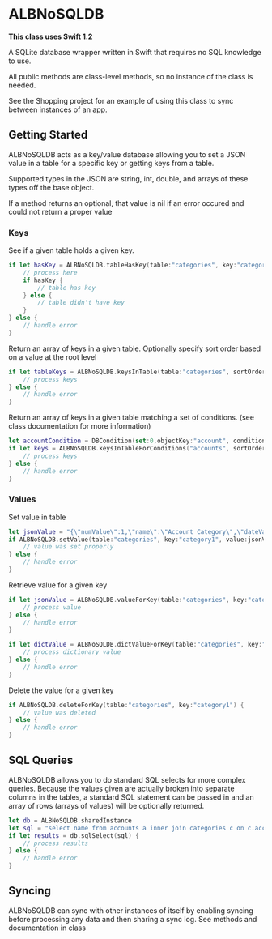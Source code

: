 # ALBNoSQLDB
**This class uses Swift 1.2**

A SQLite database wrapper written in Swift that requires no SQL knowledge to use.

All public methods are class-level methods, so no instance of the class is needed.

See the Shopping project for an example of using this class to sync between instances of an app.

## Getting Started ##
ALBNoSQLDB acts as a key/value database allowing you to set a JSON value in a table for a specific key or getting keys from a table.

Supported types in the JSON are string, int, double, and arrays of these types off the base object.

If a method returns an optional, that value is nil if an error occured and could not return a proper value

### Keys ###

See if a given table holds a given key.
```swift
if let hasKey = ALBNoSQLDB.tableHasKey(table:"categories", key:"category1") {
    // process here
    if hasKey {
        // table has key
    } else {
        // table didn't have key
    }
} else {
    // handle error
}
```

Return an array of keys in a given table. Optionally specify sort order based on a value at the root level
```swift
if let tableKeys = ALBNoSQLDB.keysInTable(table:"categories", sortOrder:"name, date desc") }
    // process keys
} else {
    // handle error
}
```

Return an array of keys in a given table matching a set of conditions. (see class documentation for more information)
```swift
let accountCondition = DBCondition(set:0,objectKey:"account", conditionOperator:.equal, value:"ACCT1")
if let keys = ALBNoSQLDB.keysInTableForConditions("accounts", sortOrder: nil, conditions: [accountCondition]) {
    // process keys
} else {
    // handle error
}
```



### Values ###
Set value in table
```swift
let jsonValue = "{\"numValue\":1,\"name\":\"Account Category\",\"dateValue\":\"2014-8-19T18:23:42.434-05:00\",\"arrayValue\":[1,2,3,4,5]}"
if ALBNoSQLDB.setValue(table:"categories", key:"category1", value:jsonValue, autoDeleteAfter:nil) {
    // value was set properly
} else {
    // handle error
}
```

Retrieve value for a given key
```swift
if let jsonValue = ALBNoSQLDB.valueForKey(table:"categories", key:"category1") {
    // process value
} else {
    // handle error
}

if let dictValue = ALBNoSQLDB.dictValueForKey(table:"categories", key:"category1") {
    // process dictionary value
} else {
    // handle error
}
```

Delete the value for a given key
```swift
if ALBNoSQLDB.deleteForKey(table:"categories", key:"category1") {
    // value was deleted
} else {
    // handle error
}
```

## SQL Queries ##
ALBNoSQLDB allows you to do standard SQL selects for more complex queries. Because the values given are actually broken into separate columns in the tables, a standard SQL statement can be passed in and an array of rows (arrays of values) will be optionally returned.

```swift
let db = ALBNoSQLDB.sharedInstance
let sql = "select name from accounts a inner join categories c on c.accountKey = a.key order by a.name"
if let results = db.sqlSelect(sql) {
    // process results
} else {
    // handle error
}
```

## Syncing ##
ALBNoSQLDB can sync with other instances of itself by enabling syncing before processing any data and then sharing a sync log. See methods and documentation in class


